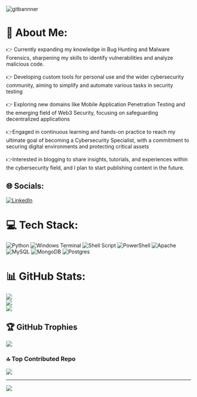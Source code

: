 
![gitbannner](https://github.com/user-attachments/assets/8066d098-09ec-4595-aeff-48713d08f5f4)

# 💫 About Me:
👉 Currently expanding my knowledge in Bug Hunting and Malware Forensics, sharpening my skills to identify vulnerabilities and analyze malicious code.<br><br>👉 Developing custom tools for personal use and the wider cybersecurity community, aiming to simplify and automate various tasks in security testing<br><br>👉 Exploring new domains like Mobile Application Penetration Testing and the emerging field of Web3 Security, focusing on safeguarding decentralized applications<br><br>👉Engaged in continuous learning and hands-on practice to reach my ultimate goal of becoming a Cybersecurity Specialist, with a commitment to securing digital environments and protecting critical assets<br><br>👉Interested in blogging to share insights, tutorials, and experiences within the cybersecurity field, and I plan to start publishing content in the future.


## 🌐 Socials:
[![LinkedIn](https://img.shields.io/badge/LinkedIn-%230077B5.svg?logo=linkedin&logoColor=white)](https://linkedin.com/in/PrabinPradeep) 

# 💻 Tech Stack:
![Python](https://img.shields.io/badge/python-3670A0?style=for-the-badge&logo=python&logoColor=ffdd54) ![Windows Terminal](https://img.shields.io/badge/Windows%20Terminal-%234D4D4D.svg?style=for-the-badge&logo=windows-terminal&logoColor=white) ![Shell Script](https://img.shields.io/badge/shell_script-%23121011.svg?style=for-the-badge&logo=gnu-bash&logoColor=white) ![PowerShell](https://img.shields.io/badge/PowerShell-%235391FE.svg?style=for-the-badge&logo=powershell&logoColor=white) ![Apache](https://img.shields.io/badge/apache-%23D42029.svg?style=for-the-badge&logo=apache&logoColor=white) ![MySQL](https://img.shields.io/badge/mysql-4479A1.svg?style=for-the-badge&logo=mysql&logoColor=white) ![MongoDB](https://img.shields.io/badge/MongoDB-%234ea94b.svg?style=for-the-badge&logo=mongodb&logoColor=white) ![Postgres](https://img.shields.io/badge/postgres-%23316192.svg?style=for-the-badge&logo=postgresql&logoColor=white)
# 📊 GitHub Stats:
![](https://github-readme-stats.vercel.app/api?username=BeingPk&theme=dark&hide_border=true&include_all_commits=true&count_private=true)<br/>
![](https://github-readme-streak-stats.herokuapp.com/?user=BeingPk&theme=dark&hide_border=true)<br/>
![](https://github-readme-stats.vercel.app/api/top-langs/?username=BeingPk&theme=dark&hide_border=true&include_all_commits=true&count_private=true&layout=compact)

## 🏆 GitHub Trophies
![](https://github-profile-trophy.vercel.app/?username=BeingPk&theme=radical&no-frame=false&no-bg=true&margin-w=4)

### 🔝 Top Contributed Repo
![](https://github-contributor-stats.vercel.app/api?username=BeingPk&limit=5&theme=dark&combine_all_yearly_contributions=true)

---
[![](https://visitcount.itsvg.in/api?id=BeingPk&icon=0&color=0)](https://visitcount.itsvg.in)

<!-- Proudly created with GPRM ( https://gprm.itsvg.in ) -->
